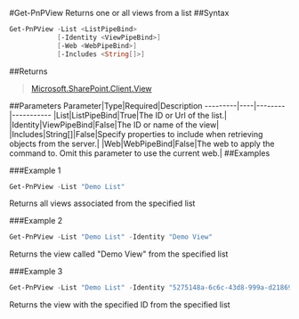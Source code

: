 #Get-PnPView
Returns one or all views from a list
##Syntax
```powershell
Get-PnPView -List <ListPipeBind>
            [-Identity <ViewPipeBind>]
            [-Web <WebPipeBind>]
            [-Includes <String[]>]
```


##Returns
>[Microsoft.SharePoint.Client.View](https://msdn.microsoft.com/en-us/library/microsoft.sharepoint.client.view.aspx)

##Parameters
Parameter|Type|Required|Description
---------|----|--------|-----------
|List|ListPipeBind|True|The ID or Url of the list.|
|Identity|ViewPipeBind|False|The ID or name of the view|
|Includes|String[]|False|Specify properties to include when retrieving objects from the server.|
|Web|WebPipeBind|False|The web to apply the command to. Omit this parameter to use the current web.|
##Examples

###Example 1
```powershell
Get-PnPView -List "Demo List"
```
Returns all views associated from the specified list

###Example 2
```powershell
Get-PnPView -List "Demo List" -Identity "Demo View"
```
Returns the view called "Demo View" from the specified list

###Example 3
```powershell
Get-PnPView -List "Demo List" -Identity "5275148a-6c6c-43d8-999a-d2186989a661"
```
Returns the view with the specified ID from the specified list
